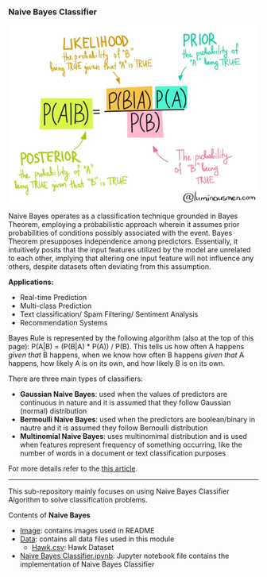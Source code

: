 

### Naive Bayes Classifier

<img src="Image/naive-bayes.png" alt="Drawing" style="width: 500px;"/>

Naive Bayes operates as a classification technique grounded in Bayes Theorem, employing a probabilistic approach wherein it assumes prior probabilities of conditions possibly associated with the event. Bayes Theorem presupposes independence among predictors. Essentially, it intuitively posits that the input features utilized by the model are unrelated to each other, implying that altering one input feature will not influence any others, despite datasets often deviating from this assumption.

**Applications:**
- Real-time Prediction
- Multi-class Prediction
- Text classification/ Spam Filtering/ Sentiment Analysis
- Recommendation Systems



Bayes Rule is represented by the following algorithm (also at the top of this page):
P(A|B) = (P(B|A) * P(A)) / P(B). This tells us how often A happens *given that* B happens, when we know how often B happens *given that* A happens, how likely A is on its own, and how likely B is on its own.

There are three main types of classifiers:
- **Gaussian Naive Bayes**: used when the values of predictors are continuous in nature and it is assumed that they follow Gaussian (normal) distribution
- **Bermoulli Naive Bayes**: used when the predictors are boolean/binary in nautre and it is assumed they follow Bernoulli distribution
- **Multinomial Naive Bayes**: uses multinomimal distribution and is used when features represent frequency of something occurring, like the number of words in a document or text classification purposes

For more details refer to the [this article](https://medium.datadriveninvestor.com/what-are-naive-bayes-classifiers-dd8bc49db817).

---

This sub-repository mainly focuses on using Naive Bayes Classifier Algorithm to solve classification problems.

Contents of **Naive Bayes**

* [Image](https://github.com/sharma7056/renuinde577project/tree/main/SupervisedLearning/7%20-%20naive%20bayes%20classifier/Image): contains images used in README
* [Data](https://github.com/sharma7056/renuinde577project/tree/main/SupervisedLearning/7%20-%20naive%20bayes%20classifier/Data): contains all data files used in this module
  * [Hawk.csv](https://github.com/sharma7056/renuinde577project/blob/main/SupervisedLearning/7%20-%20naive%20bayes%20classifier/Data/Hawks.csv): Hawk Dataset
* [Naive Bayes Classifier.ipynb](https://github.com/sharma7056/renuinde577project/blob/main/SupervisedLearning/7%20-%20naive%20bayes%20classifier/Naive%20Bayes%20Classifier.ipynb): Jupyter notebook file contains the implementation of Naive Bayes Classifier